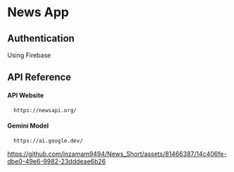 
# News App

## Authentication
Using Firebase



## API Reference

#### API Website

```http
  https://newsapi.org/
```

#### Gemini Model

```http
  https://ai.google.dev/
```


https://github.com/inzamam9494/News_Short/assets/81466387/14c406fe-dbe0-49e6-9982-23dddeae6b26




